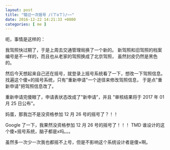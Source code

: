 ```yaml
--- 
layout: post
title: "错过一次摇号 /(ㄒoㄒ)/~~"
date: 2016-12-22 14:21:33 +0800
categories: [ me ]
---
```


呃，事情是这样的：

<!-- more -->

我驾照快过期了，于是上周去交通管理局换了一个新的。
新驾照和旧驾照的档案编号是不一样的，而且也从老家的驾照换成了北京驾照，
虽然封皮仍然是黑色的。

然后今天想起来自己还在摇号，就登录上摇号系统看了一下，想改一下驾照信息。
找遍这个傻×的摇号系统，只有"重新申请"一个途径来修改驾照信息，
于是点"重新申请"把驾照信息改了。

重新申请完傻眼了，申请表状态改成了"新申请"，并且
"审核结果将于 2017 年 01 月 25 日公布"。

妈蛋，那我岂不是没资格参加 12 月 26 号的摇号了？！！

Google 了一下，我果然没资格参加 12 月 26 号的摇号了！！！
TMD 谁设计的这个傻×摇号系统，脑子都是x吗。。。

虽然多一次少一次我也都摇不上号，但是不影响这个系统设计者是傻×啊。


